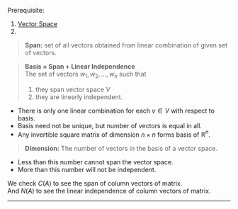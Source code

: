 Prerequisite:
1. [Vector Space](./Vector%20Space.md)
2. 

> **Span:** set of all vectors obtained from linear combination of given set of vectors.

> **Basis = Span + Linear Independence**  
> The set of vectors $w_1,w_2,...,w_n$ such that
> 1. they span vector space $V$
> 2. they are linearly independent.

- There is only one linear combination for each $v \in V$ with respect to basis.
- Basis need not be unique, but number of vectors is equal in all.
- Any invertible square matrix of dimension $n \times n$ forms basis of $\mathbb{R}^n$.

> **Dimension:** The number of vectors in the basis of a vector space.
- Less than this number cannot span the vector space.
- More than this number will not be independent.

We check $C(A)$ to see the span of column vectors of matrix.  
And $N(A)$ to see the linear independence of column vectors of matrix.  

----

